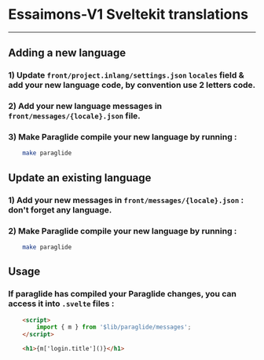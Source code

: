 # Essaimons-V1 Sveltekit translations

---

## Adding a new language

### 1) Update `front/project.inlang/settings.json` `locales` field & add your new language code, by convention use 2 letters code.

### 2) Add your new language messages in `front/messages/{locale}.json` file.

### 3) Make Paraglide compile your new language by running :

```bash
    make paraglide
```

## Update an existing language

### 1) Add your new messages in `front/messages/{locale}.json` : don't forget any language.

### 2) Make Paraglide compile your new language by running :

```bash
    make paraglide
```

## Usage

### If paraglide has compiled your Paraglide changes, you can access it into `.svelte` files :

```html
    <script>
        import { m } from '$lib/paraglide/messages';
    </script>

    <h1>{m['login.title']()}</h1>
```

